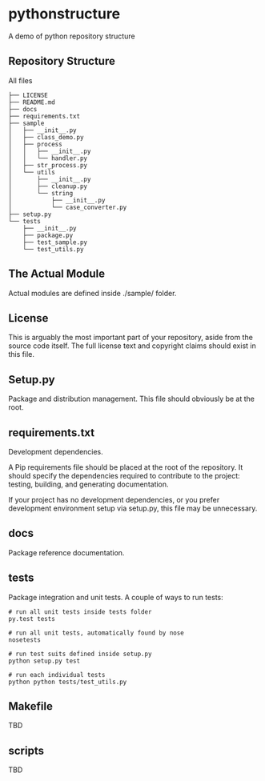 # pythonstructure

A demo of python repository structure

## Repository Structure

All files

```buildoutcfg
├── LICENSE
├── README.md
├── docs
├── requirements.txt
├── sample
│   ├── __init__.py
│   ├── class_demo.py
│   ├── process
│   │   ├── __init__.py
│   │   └── handler.py
│   ├── str_process.py
│   └── utils
│       ├── __init__.py
│       ├── cleanup.py
│       └── string
│           ├── __init__.py
│           └── case_converter.py
├── setup.py
└── tests
    ├── __init__.py
    ├── package.py
    ├── test_sample.py
    └── test_utils.py
```

## The Actual Module

Actual modules are defined inside ./sample/ folder. 

## License

This is arguably the most important part of your repository, aside from the source code itself. The full license text and copyright claims should exist in this file.

## Setup.py

Package and distribution management. This file should obviously be at the root.

## requirements.txt

Development dependencies.

A Pip requirements file should be placed at the root of the repository. It should specify the dependencies required to contribute to the project: testing, building, and generating documentation.

If your project has no development dependencies, or you prefer development environment setup via setup.py, this file may be unnecessary.

## docs

Package reference documentation.

## tests

Package integration and unit tests. A couple of ways to run tests:

```buildoutcfg
# run all unit tests inside tests folder
py.test tests

# run all unit tests, automatically found by nose
nosetests

# run test suits defined inside setup.py
python setup.py test

# run each individual tests
python python tests/test_utils.py
```

## Makefile

TBD

## scripts

TBD


